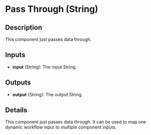 # Pass Through (String)

## Description
This component just passes data through.

## Inputs
* **input** (String): The input String.

## Outputs
* **output** (String): The output String.

## Details
This component just passes data through. It can be used to map one dynamic workflow input to multiple component inputs.